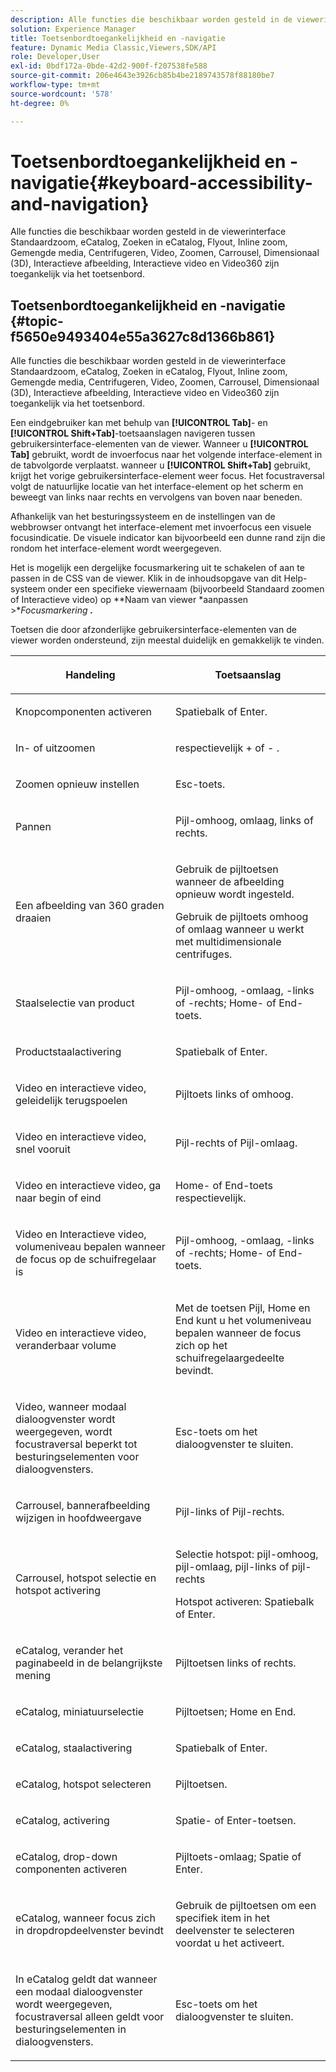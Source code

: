 ```yaml
---
description: Alle functies die beschikbaar worden gesteld in de viewerinterface Basic Zoom, eCatalog, eCatalog Search, Flyout, Inline Zoom, Mixed Media, Spin, Video, Zoom, Dimensional (3D), Carousel, Interactive Image, Interactive Video, en Video360 zijn toegankelijk via het toetsenbord.
solution: Experience Manager
title: Toetsenbordtoegankelijkheid en -navigatie
feature: Dynamic Media Classic,Viewers,SDK/API
role: Developer,User
exl-id: 0bdf172a-0bde-42d2-900f-f207538fe588
source-git-commit: 206e4643e3926cb85b4be2189743578f88180be7
workflow-type: tm+mt
source-wordcount: '578'
ht-degree: 0%

---
```


# Toetsenbordtoegankelijkheid en -navigatie{#keyboard-accessibility-and-navigation}

Alle functies die beschikbaar worden gesteld in de viewerinterface Standaardzoom, eCatalog, Zoeken in eCatalog, Flyout, Inline zoom, Gemengde media, Centrifugeren, Video, Zoomen, Carrousel, Dimensionaal (3D), Interactieve afbeelding, Interactieve video en Video360 zijn toegankelijk via het toetsenbord.

<!-- Updated June 1, 2020 from https://wiki.corp.adobe.com/pages/viewpage.action?spaceKey=scene7qa&title=s7Viewers%2C+S7SDK%2C+S7OnDemand+Release+Notes - Contact is Sasha -->

## Toetsenbordtoegankelijkheid en -navigatie {#topic-f5650e9493404e55a3627c8d1366b861}

Alle functies die beschikbaar worden gesteld in de viewerinterface Standaardzoom, eCatalog, Zoeken in eCatalog, Flyout, Inline zoom, Gemengde media, Centrifugeren, Video, Zoomen, Carrousel, Dimensionaal (3D), Interactieve afbeelding, Interactieve video en Video360 zijn toegankelijk via het toetsenbord.

Een eindgebruiker kan met behulp van **[!UICONTROL Tab]**- en **[!UICONTROL Shift+Tab]**-toetsaanslagen navigeren tussen gebruikersinterface-elementen van de viewer. Wanneer u **[!UICONTROL Tab]** gebruikt, wordt de invoerfocus naar het volgende interface-element in de tabvolgorde verplaatst. wanneer u **[!UICONTROL Shift+Tab]** gebruikt, krijgt het vorige gebruikersinterface-element weer focus. Het focustraversal volgt de natuurlijke locatie van het interface-element op het scherm en beweegt van links naar rechts en vervolgens van boven naar beneden.

Afhankelijk van het besturingssysteem en de instellingen van de webbrowser ontvangt het interface-element met invoerfocus een visuele focusindicatie. De visuele indicator kan bijvoorbeeld een dunne rand zijn die rondom het interface-element wordt weergegeven.

Het is mogelijk een dergelijke focusmarkering uit te schakelen of aan te passen in de CSS van de viewer. Klik in de inhoudsopgave van dit Help-systeem onder een specifieke viewernaam (bijvoorbeeld Standaard zoomen of Interactieve video) op **Naam van viewer *aanpassen >**Focusmarkering **.***

Toetsen die door afzonderlijke gebruikersinterface-elementen van de viewer worden ondersteund, zijn meestal duidelijk en gemakkelijk te vinden.

<table id="table_8C49100412224324BF1DBF7FDFDCCBF8"> 
 <thead> 
  <tr> 
   <th colname="col1" class="entry"> <p>Handeling </p> </th> 
   <th colname="col2" class="entry"> <p>Toetsaanslag </p> </th> 
  </tr> 
 </thead>
 <tbody> 
  <tr> 
   <td colname="col1"> <p>Knopcomponenten activeren </p> </td> 
   <td colname="col2"> <p>Spatiebalk of Enter. </p> </td> 
  </tr> 
  <tr> 
   <td colname="col1"> <p>In- of uitzoomen </p> </td> 
   <td colname="col2"> <p> <span class="uicontrol"> respectievelijk +  </span> of  <span class="uicontrol"> -  </span>. </p> </td> 
  </tr> 
  <tr> 
   <td colname="col1"> <p>Zoomen opnieuw instellen </p> </td> 
   <td colname="col2"> <p>Esc-toets. </p> </td> 
  </tr> 
  <tr> 
   <td colname="col1"> <p>Pannen </p> </td> 
   <td colname="col2"> <p>Pijl-omhoog, omlaag, links of rechts. </p> </td> 
  </tr> 
  <tr> 
   <td colname="col1"> <p>Een afbeelding van 360 graden draaien </p> </td> 
   <td colname="col2"> <p>Gebruik de pijltoetsen wanneer de afbeelding opnieuw wordt ingesteld. </p> <p>Gebruik de pijltoets omhoog of omlaag wanneer u werkt met multidimensionale centrifuges. </p> </td> 
  </tr> 
  <tr> 
   <td colname="col1"> <p>Staalselectie van product </p> </td> 
   <td colname="col2"> <p>Pijl-omhoog, -omlaag, -links of -rechts; Home- of End-toets. </p> </td> 
  </tr> 
  <tr> 
   <td colname="col1"> <p>Productstaalactivering </p> </td> 
   <td colname="col2"> <p>Spatiebalk of Enter. </p> </td> 
  </tr> 
  <tr> 
   <td colname="col1"> <p>Video en interactieve video, geleidelijk terugspoelen </p> </td> 
   <td colname="col2"> <p>Pijltoets links of omhoog. </p> </td> 
  </tr> 
  <tr> 
   <td colname="col1"> <p>Video en interactieve video, snel vooruit </p> </td> 
   <td colname="col2"> <p>Pijl-rechts of Pijl-omlaag. </p> </td> 
  </tr> 
  <tr> 
   <td colname="col1"> <p>Video en interactieve video, ga naar begin of eind </p> </td> 
   <td colname="col2"> <p>Home- of End-toets respectievelijk. </p> </td> 
  </tr> 
  <tr> 
   <td colname="col1"> <p>Video en Interactieve video, volumeniveau bepalen wanneer de focus op de schuifregelaar is </p> </td> 
   <td colname="col2"> <p>Pijl-omhoog, -omlaag, -links of -rechts; Home- of End-toets. </p> </td> 
  </tr> 
  <tr> 
   <td colname="col1"> <p>Video en interactieve video, veranderbaar volume </p> </td> 
   <td colname="col2"> <p>Met de toetsen Pijl, Home en End kunt u het volumeniveau bepalen wanneer de focus zich op het schuifregelaargedeelte bevindt. </p> </td> 
  </tr> 
  <tr> 
   <td colname="col1"> <p>Video, wanneer modaal dialoogvenster wordt weergegeven, wordt focustraversal beperkt tot besturingselementen voor dialoogvensters. </p> </td> 
   <td colname="col2"> <p>Esc-toets om het dialoogvenster te sluiten. </p> </td> 
  </tr> 
  <tr> 
   <td colname="col1"> <p>Carrousel, bannerafbeelding wijzigen in hoofdweergave </p> </td> 
   <td colname="col2"> <p>Pijl-links of Pijl-rechts. </p> </td> 
  </tr> 
  <tr> 
   <td colname="col1"> <p>Carrousel, hotspot selectie en hotspot activering </p> </td> 
   <td colname="col2"> <p>Selectie hotspot: pijl-omhoog, pijl-omlaag, pijl-links of pijl-rechts </p> <p>Hotspot activeren: Spatiebalk of Enter. </p> </td> 
  </tr> 
  <tr> 
   <td colname="col1"> <p>eCatalog, verander het paginabeeld in de belangrijkste mening </p> </td> 
   <td colname="col2"> <p> Pijltoetsen links of rechts. </p> </td> 
  </tr> 
  <tr> 
   <td colname="col1"> <p>eCatalog, miniatuurselectie </p> </td> 
   <td colname="col2"> <p>Pijltoetsen; Home en End. </p> </td> 
  </tr> 
  <tr> 
   <td colname="col1"> <p>eCatalog, staalactivering </p> </td> 
   <td colname="col2"> <p>Spatiebalk of Enter. </p> </td> 
  </tr> 
  <tr> 
   <td colname="col1"> <p>eCatalog, hotspot selecteren </p> </td> 
   <td colname="col2"> <p>Pijltoetsen. </p> </td> 
  </tr> 
  <tr> 
   <td colname="col1"> <p>eCatalog, activering </p> </td> 
   <td colname="col2"> <p>Spatie- of Enter-toetsen. </p> </td> 
  </tr> 
  <tr> 
   <td colname="col1"> <p>eCatalog, drop-down componenten activeren </p> </td> 
   <td colname="col2"> <p> Pijltoets-omlaag; Spatie of Enter. </p> </td> 
  </tr> 
  <tr> 
   <td colname="col1"> <p>eCatalog, wanneer focus zich in dropdropdeelvenster bevindt </p> </td> 
   <td colname="col2"> <p>Gebruik de pijltoetsen om een specifiek item in het deelvenster te selecteren voordat u het activeert. </p> </td> 
  </tr> 
  <tr> 
   <td colname="col1"> <p>In eCatalog geldt dat wanneer een modaal dialoogvenster wordt weergegeven, focustraversal alleen geldt voor besturingselementen in dialoogvensters. </p> </td> 
   <td colname="col2"> <p>Esc-toets om het dialoogvenster te sluiten. </p> </td> 
  </tr> 
 </tbody> 
</table>
